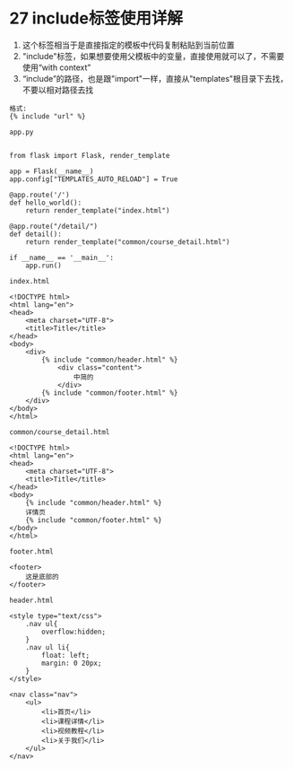 # 27 include标签使用详解

1. 这个标签相当于是直接指定的模板中代码复制粘贴到当前位置
2. "include"标签，如果想要使用父模板中的变量，直接使用就可以了，不需要使用“with context”
3. “include”的路径，也是跟"import"一样，直接从"templates"根目录下去找，不要以相对路径去找

```text
格式:
{% include "url" %}
```

```text
app.py


from flask import Flask, render_template

app = Flask(__name__)
app.config["TEMPLATES_AUTO_RELOAD"] = True

@app.route('/')
def hello_world():
    return render_template("index.html")

@app.route("/detail/")
def detail():
    return render_template("common/course_detail.html")

if __name__ == '__main__':
    app.run()
```

```text
index.html

<!DOCTYPE html>
<html lang="en">
<head>
    <meta charset="UTF-8">
    <title>Title</title>
</head>
<body>
    <div>
        {% include "common/header.html" %}
            <div class="content">
                中简的
            </div>
        {% include "common/footer.html" %}
    </div>
</body>
</html>
```

```text
common/course_detail.html

<!DOCTYPE html>
<html lang="en">
<head>
    <meta charset="UTF-8">
    <title>Title</title>
</head>
<body>
    {% include "common/header.html" %}
    详情页
    {% include "common/footer.html" %}
</body>
</html>
```

```text
footer.html

<footer>
    这是底部的
</footer>
```

```text
header.html

<style type="text/css">
    .nav ul{
        overflow:hidden;
    }
    .nav ul li{
        float: left;
        margin: 0 20px;
    }
</style>

<nav class="nav">
    <ul>
        <li>首页</li>
        <li>课程详情</li>
        <li>视频教程</li>
        <li>关于我们</li>
    </ul>
</nav>
```

